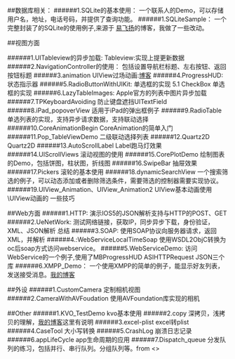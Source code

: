 ##数据库相关：
######1.SQLite的基本使用：
一个联系人的Demo，可以存储用户名，地址，电话号码，并提供了查询功能。
######1.SQLiteSample：
一个完整封装了的SQLite的使用例子,来源于 [易飞扬][yifiyang]的博客，我做了一些改动。	

##视图方面

######1.UITableview的异步加载:
Tableview:实现上提更新数据
######2.NavigationController的使用：
包括设置导航栏标题、左右按钮、返回按钮标题
######3.animation 
UIView过场动画:[博客][uiviewAnimal]
######4.ProgressHUD:
状态指示器
######5.RadioButtonWithUIKit:
单选框的实现
5.1 CheckBox 单选框的实现
######6.LazyTableImages:
Apple官方的列表中图片异步加载
######7.TPKeyboardAvoiding
防止键盘遮挡UITextField
######8.iPad_popoverView
适用于iPad的弹出框例子
######9.RadioTable
单选列表的实现，支持异步请求数据，支持联动选择
######10.CoreAnimationBegin
CoreAnimation的简单入门
######11.Pop_TableViewDemo
二级联动选择列表
######12.Quartz2D
Quartz2D
######13.AutoScrollLabel
Label跑马灯效果
######14.UIScrollViews
滚动视图的使用
######15.CorePlotDemo
绘制图表的Demo，包括饼图，柱状图，折线图
######16.SwipeBar
抽屉效果
######17.Pickers
滚轮的基本使用
######18.dynamicSearchView
一个搜索筛选的例子，可以动态添加或者删除筛选条件，需要筛选的控制器需要实现协议。
######19.UIView_Animation、UIView_Animation2
UIView基本动画使用\UIView动画的 一些技巧


##Web方面
######1.HTTP:
演示IOS5的JSON解析支持与HTTP的POST、GET
######2.UeNetWork:
测试网络链接，获取IP，同步异步下载，身份验证，XML、JSON解析 总结
######3.SOAP:
使用SOAP协议向服务器请求，返回XML，并解析
######4.:WebServiceLocalTimeSoap
使用WSDL2ObjC转换为oc后soap方式访问webservice。
######5.WebServiceDemo:
访问WebService的一个例子,使用了MBProgressHUD ASIHTTPRequest JSON三个库
######6.XMPP_Demo：
一个使用XMPP的简单的例子，能显示好友列表，发送接受消息。[我的博客][xmpp]	


##外设
######1.CustomCamera
定制相机视图
######2.CameraWithAVFoudation
使用AVFoundation库实现的相机

##Other
######1.KVO_TestDemo
kvo基本使用
######2.copy
深拷贝，浅拷贝的理解，[我的博客][deepcopy]这里有说明
######3.excel-plist
excel转plist
######4.CaseTool
大小写转换
######5.CrashLog
崩溃日志记录
######6.appLifeCycle
app生命周期的应用
######7.Dispatch_queue
分发队列的练习，包括并行、串行队列。分组队列等。from <<ios5 cook book>>

[deepcopy]: http://www.cnblogs.com/cokecoffe/archive/2012/07/25/2607477.html

[yifiyang]: http://www.yifeiyang.net/iphone-developer-advanced-9-management-database-using-sqlite/

[uiviewAnimal]:http://www.cnblogs.com/v2m_/archive/2011/10/28/2227979.html

[xmpp]: http://www.cnblogs.com/cokecoffe/archive/2012/08/22/2651645.html?updated=1


